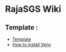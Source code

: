 # RajaSGS Wiki



## Template :

  * [Template](template.md)
  * [How to install Venv](how-to-install-venv.md)